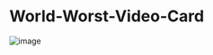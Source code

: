 # World-Worst-Video-Card
![image](https://github.com/YoussefGamal-007/World-Worst-Video-Card/assets/131666523/cea60611-8d98-45d0-88bb-55a0b72ce193)
